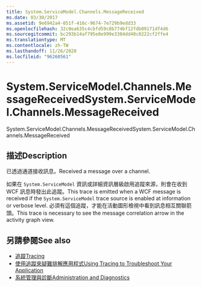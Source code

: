 ```yaml
---
title: System.ServiceModel.Channels.MessageReceived
ms.date: 03/30/2017
ms.assetid: 9e6942a4-051f-416c-9674-7e729b9edd33
ms.openlocfilehash: 32c0ea635c4cbfd59c8b774bf12fdb09171df4d6
ms.sourcegitcommit: bc293b14af795e0e999e3304dd40c0222cf2ffe4
ms.translationtype: MT
ms.contentlocale: zh-TW
ms.lasthandoff: 11/26/2020
ms.locfileid: "96260561"
---
```

# <a name="systemservicemodelchannelsmessagereceived"></a><span data-ttu-id="fe757-102">System.ServiceModel.Channels.MessageReceived</span><span class="sxs-lookup"><span data-stu-id="fe757-102">System.ServiceModel.Channels.MessageReceived</span></span>

<span data-ttu-id="fe757-103">System.ServiceModel.Channels.MessageReceived</span><span class="sxs-lookup"><span data-stu-id="fe757-103">System.ServiceModel.Channels.MessageReceived</span></span>  
  
## <a name="description"></a><span data-ttu-id="fe757-104">描述</span><span class="sxs-lookup"><span data-stu-id="fe757-104">Description</span></span>  

 <span data-ttu-id="fe757-105">已透過通道接收訊息。</span><span class="sxs-lookup"><span data-stu-id="fe757-105">Received a message over a channel.</span></span>  
  
 <span data-ttu-id="fe757-106">如果在 `System.ServiceModel` 資訊或詳細資訊層級啟用追蹤來源，則會在收到 WCF 訊息時發出此追蹤。</span><span class="sxs-lookup"><span data-stu-id="fe757-106">This trace is emitted when a WCF message is received if the `System.ServiceModel` trace source is enabled at information or verbose level.</span></span> <span data-ttu-id="fe757-107">必須有這個追蹤，才能在活動圖形檢視中看到訊息相互關聯箭頭。</span><span class="sxs-lookup"><span data-stu-id="fe757-107">This trace is necessary to see the message correlation arrow in the activity graph view.</span></span>  
  
## <a name="see-also"></a><span data-ttu-id="fe757-108">另請參閱</span><span class="sxs-lookup"><span data-stu-id="fe757-108">See also</span></span>

- [<span data-ttu-id="fe757-109">追蹤</span><span class="sxs-lookup"><span data-stu-id="fe757-109">Tracing</span></span>](index.md)
- [<span data-ttu-id="fe757-110">使用追蹤來疑難排解應用程式</span><span class="sxs-lookup"><span data-stu-id="fe757-110">Using Tracing to Troubleshoot Your Application</span></span>](using-tracing-to-troubleshoot-your-application.md)
- [<span data-ttu-id="fe757-111">系統管理與診斷</span><span class="sxs-lookup"><span data-stu-id="fe757-111">Administration and Diagnostics</span></span>](../index.md)
